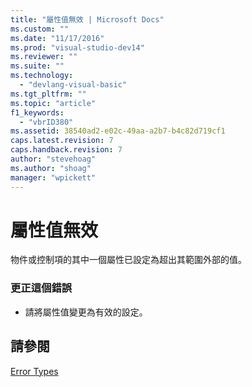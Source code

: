 ```yaml
---
title: "屬性值無效 | Microsoft Docs"
ms.custom: ""
ms.date: "11/17/2016"
ms.prod: "visual-studio-dev14"
ms.reviewer: ""
ms.suite: ""
ms.technology: 
  - "devlang-visual-basic"
ms.tgt_pltfrm: ""
ms.topic: "article"
f1_keywords: 
  - "vbrID380"
ms.assetid: 38540ad2-e02c-49aa-a2b7-b4c82d719cf1
caps.latest.revision: 7
caps.handback.revision: 7
author: "stevehoag"
ms.author: "shoag"
manager: "wpickett"
---
```

# 屬性值無效
物件或控制項的其中一個屬性已設定為超出其範圍外部的值。  
  
### 更正這個錯誤  
  
-   請將屬性值變更為有效的設定。  
  
## 請參閱  
 [Error Types](/dotnet/visual-basic/programming-guide/language-features/error-types)